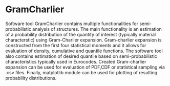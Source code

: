# GramCharlier
Software tool GramCharlier contains multiple functionalities for semi-probabilistic analysis of structures. 
The main functionality is an estimation of a probability distribution of the quantity of interest (typically material characterstic) using Gram-Charlier expansion.
Gram-charlier expansion is constructed from the first four statistical moments and it allows for evaluation of density, cumulative and quantile functions.
The software tool also contains estimation of desired quantile based on semi-probabilistic characteristics typically used in Eurocodes. 
Created Gram-charlier expansion can be used for evaluation of PDF,CDF or statistical sampling via .csv files.
Finally, matplotlib module can be used for plotting of resulting probability distributions.
